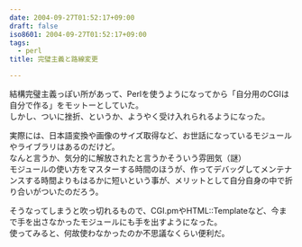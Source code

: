```yaml
---
date: 2004-09-27T01:52:17+09:00
draft: false
iso8601: 2004-09-27T01:52:17+09:00
tags:
  - perl
title: 完璧主義と路線変更

---
```


結構完璧主義っぽい所があって、Perlを使うようになってから「自分用のCGIは自分で作る」をモットーとしていた。  
しかし、ついに挫折、というか、ようやく受け入れられるようになった。

実際には、日本語変換や画像のサイズ取得など、お世話になっているモジュールやライブラリはあるのだけど。  
なんと言うか、気分的に解放されたと言うかそういう雰囲気（謎）  
モジュールの使い方をマスターする時間のほうが、作ってデバッグしてメンテナンスする時間よりもはるかに短いという事が、メリットとして自分自身の中で折り合いがついたのだろう。

そうなってしまうと吹っ切れるもので、CGI.pmやHTML::Templateなど、今まで手を出さなかったモジュールにも手を出すようになった。  
使ってみると、何故使わなかったのか不思議なくらい便利だ。
